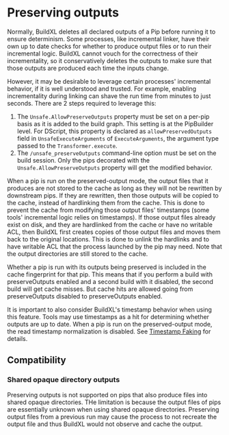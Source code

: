 # Preserving outputs

Normally, BuildXL deletes all declared outputs of a Pip before running it to ensure determinism. Some processes, like incremental linker, have their own up to date checks for whether to produce output files or to run their incremental logic. BuildXL cannot vouch for the correctness of their incrementality, so it conservatively deletes the outputs to make sure that those outputs are produced each time the inputs change.

However, it may be desirable to leverage certain processes' incremental behavior, if it is well understood and trusted. For example, enabling incrementality during linking can shave the run time from minutes to just seconds. There are 2 steps required to leverage this:

1. The `Unsafe.AllowPreserveOutputs` property must be set on a per-pip basis as it is added to the build graph. This setting is at the PipBuilder level. For DScript, this property is declared as `allowPreservedOutputs` field in `UnsafeExecuteArguments` of `ExecuteArguments`, the argument type passed to the `Transformer.execute`.
1. The `/unsafe_preserveOutputs` command-line option must be set on the build session. Only the pips decorated with the `Unsafe.AllowPreserveOutputs` property will get the modified behavior.

When a pip is run on the preserved-output mode, the output files that it produces are not stored to the cache as long as they will not be rewritten by downstream pips. If they are rewritten, then those outputs will be copied to the cache, instead of hardlinking them from the cache. This is done to prevent the cache from modifying those output files' timestamps (some tools' incremental logic relies on timestamps). If those output files already exist on disk, and they are hardlinked from the cache or have no writable ACL, then BuildXL first creates copies of those output files and moves them back to the original locations. This is done to unlink the hardlinks and to have writable ACL that the process launched by the pip may need. Note that the output directories are still stored to the cache.

Whether a pip is run with its outputs being preserved is included in the cache fingerprint for that pip. This means that if you perform a build with preserveOutputs enabled and a second build with it disabled, the second build will get cache misses. But cache hits are allowed going from preserveOutputs disabled to preserveOutputs enabled.

It is important to also consider BuildXL's timestamp behavior when using this feature. Tools may use timestamps as a hit for determining whether outputs are up to date. When a pip is run on the preserved-output mode, the read timestamp normalization is disabled. See [Timestamp Faking](Timestamp-Faking.md) for details.

## Compatibility
### Shared opaque directory outputs
Preserving outputs is not supported on pips that also produce files into shared opaque directories. THe limitation is because the output files of pips are essentially unknown when using shared opaque directories. Preserving output files from a previous run may cause the process to not recreate the output file and thus BuildXL would not observe and cache the output.
